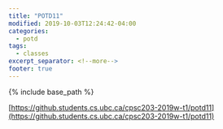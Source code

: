 ```yaml
---
title: "POTD11"
modified: 2019-10-03T12:24:42-04:00
categories:
  - potd
tags:
  - classes
excerpt_separator: <!--more-->
footer: true
---
```


{% include base_path %}

[https://github.students.cs.ubc.ca/cpsc203-2019w-t1/potd11](https://github.students.cs.ubc.ca/cpsc203-2019w-t1/potd11)

<!--more-->

